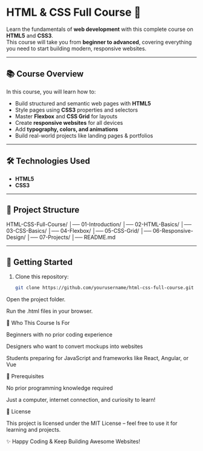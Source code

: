 # HTML & CSS Full Course 🚀  

Learn the fundamentals of **web development** with this complete course on **HTML5** and **CSS3**.  
This course will take you from **beginner to advanced**, covering everything you need to start building modern, responsive websites.  

---

## 📚 Course Overview  
In this course, you will learn how to:  
- Build structured and semantic web pages with **HTML5**  
- Style pages using **CSS3** properties and selectors  
- Master **Flexbox** and **CSS Grid** for layouts  
- Create **responsive websites** for all devices  
- Add **typography, colors, and animations**  
- Build real-world projects like landing pages & portfolios  

---

## 🛠️ Technologies Used  
- **HTML5**  
- **CSS3**  

---

## 📂 Project Structure  
HTML-CSS-Full-Course/
│── 01-Introduction/
│── 02-HTML-Basics/
│── 03-CSS-Basics/
│── 04-Flexbox/
│── 05-CSS-Grid/
│── 06-Responsive-Design/
│── 07-Projects/
│── README.md


---

## 🚀 Getting Started  
1. Clone this repository:  
   ```bash
   git clone https://github.com/yourusername/html-css-full-course.git

Open the project folder.

Run the .html files in your browser.

🎯 Who This Course Is For

Beginners with no prior coding experience

Designers who want to convert mockups into websites

Students preparing for JavaScript and frameworks like React, Angular, or Vue

📌 Prerequisites

No prior programming knowledge required

Just a computer, internet connection, and curiosity to learn!

📝 License

This project is licensed under the MIT License – feel free to use it for learning and projects.

✨ Happy Coding & Keep Building Awesome Websites!